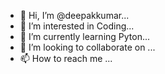 - 👋 Hi, I’m @deepakkumar...
- 👀 I’m interested in Coding...
- 🌱 I’m currently learning Pyton...
- 💞️ I’m looking to collaborate on ...
- 📫 How to reach me ...

<!---
deepakpalani27/deepakpalani27 is a ✨ special ✨ repository because its `README.md` (this file) appears on your GitHub profile.
You can click the Preview link to take a look at your changes.
--->
